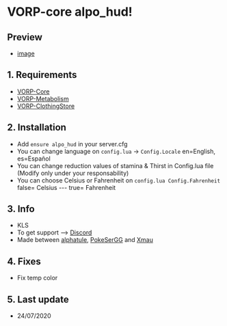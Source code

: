 # VORP-core alpo_hud!

## Preview
- [image](https://cdn.discordapp.com/attachments/704317933353959432/730292404367654912/Screenshot_225.png)

## 1. Requirements

- [VORP-Core](https://github.com/VORPCORE/VORP-Core)
- [VORP-Metabolism](https://github.com/VORPCORE/VORP-Metabolism)
- [VORP-ClothingStore](https://github.com/VORPCORE/VORP-ClothingStore)

## 2. Installation

- Add ```ensure alpo_hud``` in your server.cfg
- You can change language on ```config.lua``` -> ```Config.Locale``` en=English, es=Español
- You can change reduction values of stamina & Thirst in Config.lua file (Modify only under your responsability)
- You can choose Celsius or Fahrenheit on ```config.lua Config.Fahrenheit``` false= Celsius --- true= Fahrenheit

## 3. Info
- KLS
- To get support --> [Discord](http://discord.vorpcore.com/)
- Made between [alphatule](https://github.com/alphatule), [PokeSerGG](https://github.com/PokeSerGG) and [Xmau](https://github.com/Xmaught)

## 4. Fixes
- Fix temp color


## 5. Last update

- 24/07/2020
